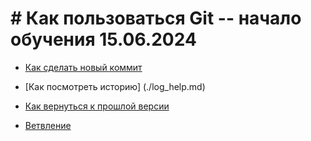 # # Как пользоваться Git -- начало обучения 15.06.2024
- [Как сделать новый коммит](./commmit_help.md)
- [Как посмотреть историю] (./log_help.md)
- [Как вернуться к прошлой версии](./reset_help.md)

- [Ветвление](./branch_help.md)
